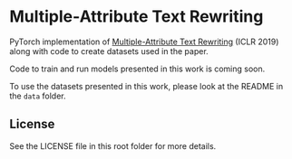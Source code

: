 # Multiple-Attribute Text Rewriting

PyTorch implementation of [Multiple-Attribute Text Rewriting](https://arxiv.org/abs/1811.00552) (ICLR 2019) along with code to create datasets used in the paper.

Code to train and run models presented in this work is coming soon.

To use the datasets presented in this work, please look at the README in the `data` folder.

## License

See the LICENSE file in this root folder for more details.
